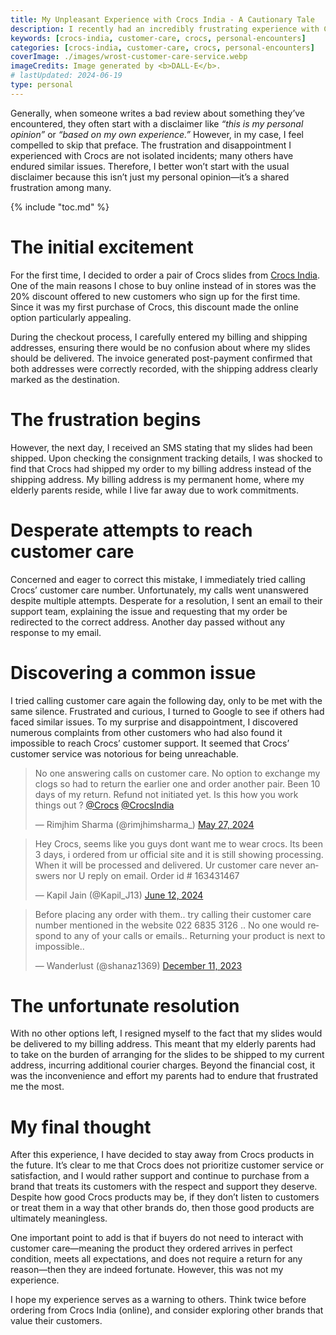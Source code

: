 ```yaml
---
title: My Unpleasant Experience with Crocs India - A Cautionary Tale
description: I recently had an incredibly frustrating experience with Crocs India, which I feel compelled to share as a cautionary tale for anyone considering making a purchase from their website.
keywords: [crocs-india, customer-care, crocs, personal-encounters]
categories: [crocs-india, customer-care, crocs, personal-encounters]
coverImage: ./images/wrost-customer-care-service.webp
imageCredits: Image generated by <b>DALL-E</b>.
# lastUpdated: 2024-06-19
type: personal
---
```


Generally, when someone writes a bad review about something they’ve encountered, they often start with a disclaimer like *“this is my personal opinion”* or *“based on my own experience.”* However, in my case, I feel compelled to skip that preface. The frustration and disappointment I experienced with Crocs are not isolated incidents; many others have endured similar issues. Therefore, I better won’t start with the usual disclaimer because this isn’t just my personal opinion—it’s a shared frustration among many.

{% include "toc.md" %}

# The initial excitement

For the first time, I decided to order a pair of Crocs slides from <a href="https://www.crocs.in/" target="_blank">Crocs India</a>. One of the main reasons I chose to buy online instead of in stores was the 20% discount offered to new customers who sign up for the first time. Since it was my first purchase of Crocs, this discount made the online option particularly appealing.

During the checkout process, I carefully entered my billing and shipping addresses, ensuring there would be no confusion about where my slides should be delivered. The invoice generated post-payment confirmed that both addresses were correctly recorded, with the shipping address clearly marked as the destination.

# The frustration begins

However, the next day, I received an SMS stating that my slides had been shipped. Upon checking the consignment tracking details, I was shocked to find that Crocs had shipped my order to my billing address instead of the shipping address. My billing address is my permanent home, where my elderly parents reside, while I live far away due to work commitments.

# Desperate attempts to reach customer care

Concerned and eager to correct this mistake, I immediately tried calling Crocs’ customer care number. Unfortunately, my calls went unanswered despite multiple attempts. Desperate for a resolution, I sent an email to their support team, explaining the issue and requesting that my order be redirected to the correct address. Another day passed without any response to my email.

# Discovering a common issue

I tried calling customer care again the following day, only to be met with the same silence. Frustrated and curious, I turned to Google to see if others had faced similar issues. To my surprise and disappointment, I discovered numerous complaints from other customers who had also found it impossible to reach Crocs’ customer support. It seemed that Crocs’ customer service was notorious for being unreachable.

<p class="spacer"></p>
<blockquote class="twitter-tweet"><p lang="en" dir="ltr">No one answering calls on customer care. No option to exchange my clogs so had to return the earlier one and order another pair. Been 10 days of my return. Refund not initiated yet. Is this how you work things out ? <a href="https://twitter.com/Crocs?ref_src=twsrc%5Etfw">@Crocs</a> <a href="https://twitter.com/CrocsIndia?ref_src=twsrc%5Etfw">@CrocsIndia</a></p>&mdash; Rimjhim Sharma (@rimjhimsharma_) <a href="https://twitter.com/rimjhimsharma_/status/1794973740083650830?ref_src=twsrc%5Etfw">May 27, 2024</a></blockquote>
<p class="spacer"></p>
<blockquote class="twitter-tweet"><p lang="en" dir="ltr">Hey Crocs, seems like you guys dont want me to wear crocs. Its been 3 days, i ordered from ur official site and it is still showing processing. When it will be processed and delivered. Ur customer care never answers nor U reply on email. Order id # 163431467</p>&mdash; Kapil Jain (@Kapil_J13) <a href="https://twitter.com/Kapil_J13/status/1800771557960331620?ref_src=twsrc%5Etfw">June 12, 2024</a></blockquote>
<p class="spacer"></p>
<blockquote class="twitter-tweet"><p lang="en" dir="ltr">Before placing any order with them.. try calling their customer care number mentioned in the website 022 6835 3126 .. No one would respond to any of your calls or emails.. Returning your product is next to impossible..</p>&mdash; Wanderlust (@shanaz1369) <a href="https://twitter.com/shanaz1369/status/1734094977762983951?ref_src=twsrc%5Etfw">December 11, 2023</a></blockquote>
<script async src="https://platform.twitter.com/widgets.js" charset="utf-8"></script>

# The unfortunate resolution

With no other options left, I resigned myself to the fact that my slides would be delivered to my billing address. This meant that my elderly parents had to take on the burden of arranging for the slides to be shipped to my current address, incurring additional courier charges. Beyond the financial cost, it was the inconvenience and effort my parents had to endure that frustrated me the most.

# My final thought

After this experience, I have decided to stay away from Crocs products in the future. It’s clear to me that Crocs does not prioritize customer service or satisfaction, and I would rather support and continue to purchase from a brand that treats its customers with the respect and support they deserve. Despite how good Crocs products may be, if they don’t listen to customers or treat them in a way that other brands do, then those good products are ultimately meaningless.

One important point to add is that if buyers do not need to interact with customer care—meaning the product they ordered arrives in perfect condition, meets all expectations, and does not require a return for any reason—then they are indeed fortunate. However, this was not my experience.

I hope my experience serves as a warning to others. Think twice before ordering from Crocs India (online), and consider exploring other brands that value their customers.